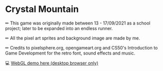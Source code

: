 # Crystal Mountain

✏ This game was originally made between 13 - 17/09/2021 as a school project; later to be expanded into an endless runner.

✏ All the pixel art sprites and background image are made by me.

✏ Credits to pixelsphere.org, opengameart.org and CS50's Introduction to Game Development for the retro font, sound effects and music.

💻 [WebGL demo here (desktop browser only)](https://play.unity.com/mg/other/the-impossible-game-crystal-mountain)
